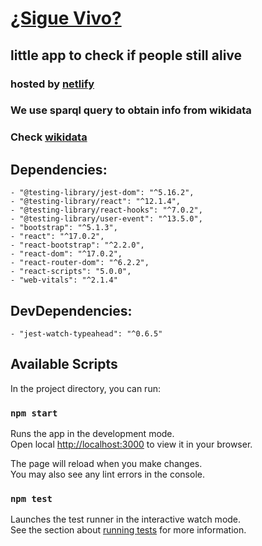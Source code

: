 # [¿Sigue Vivo?](https://itsalive.netlify.app/)
## little app to check if people still alive
### hosted by [netlify](https://www.netlify.com/)
### We use sparql query to obtain info from wikidata
### Check [wikidata](https://query.wikidata.org)

## Dependencies:
    - "@testing-library/jest-dom": "^5.16.2",
    - "@testing-library/react": "^12.1.4",
    - "@testing-library/react-hooks": "^7.0.2",
    - "@testing-library/user-event": "^13.5.0",
    - "bootstrap": "^5.1.3",
    - "react": "^17.0.2",
    - "react-bootstrap": "^2.2.0",
    - "react-dom": "^17.0.2",
    - "react-router-dom": "^6.2.2",
    - "react-scripts": "5.0.0",
    - "web-vitals": "^2.1.4"

## DevDependencies:
    - "jest-watch-typeahead": "^0.6.5"

## Available Scripts

In the project directory, you can run:

### `npm start`

Runs the app in the development mode.\
Open local [http://localhost:3000](http://localhost:3000) to view it in your browser.

The page will reload when you make changes.\
You may also see any lint errors in the console.

### `npm test`

Launches the test runner in the interactive watch mode.\
See the section about [running tests](https://facebook.github.io/create-react-app/docs/running-tests) for more information.